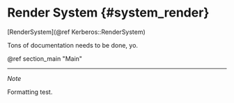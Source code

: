 Render System {#system_render}
=========
[RenderSystem](@ref Kerberos::RenderSystem)

Tons of documentation needs to be done, yo.

@ref section_main "Main"

- - -

_Note_

Formatting test.